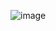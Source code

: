 ![image](https://user-images.githubusercontent.com/77121931/216395902-522b64bc-dcd5-4c18-a950-204fb44a8758.png)
